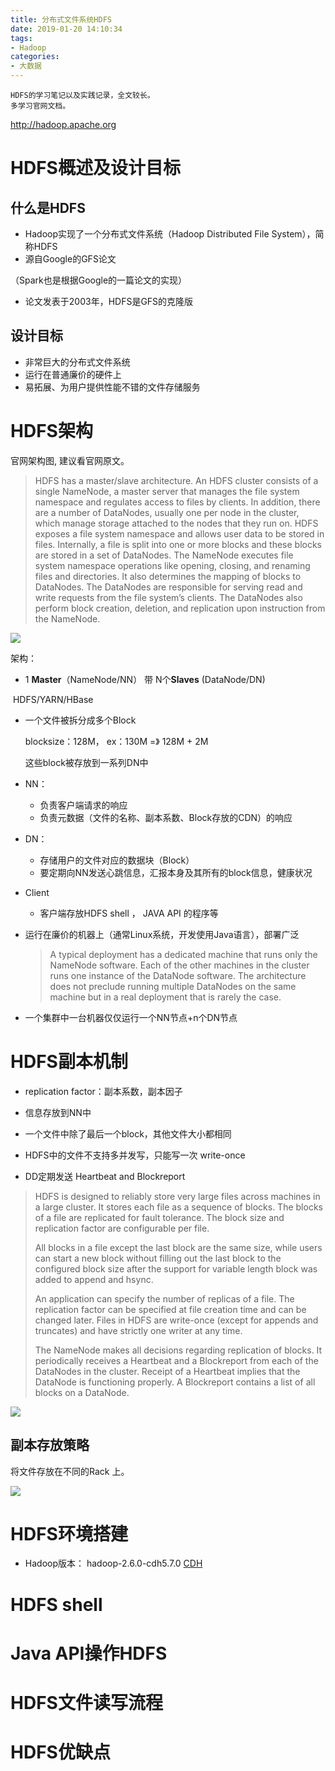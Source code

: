 ```yaml
---
title: 分布式文件系统HDFS
date: 2019-01-20 14:10:34
tags:
- Hadoop
categories:
- 大数据
---
```


```
HDFS的学习笔记以及实践记录，全文较长。
多学习官网文档。
```

http://hadoop.apache.org

<!--more-->

# HDFS概述及设计目标

## 什么是HDFS

* Hadoop实现了一个分布式文件系统（Hadoop Distributed File System），简称HDFS
* 源自Google的GFS论文

（Spark也是根据Google的一篇论文的实现）

* 论文发表于2003年，HDFS是GFS的克隆版

## 设计目标

* 非常巨大的分布式文件系统
* 运行在普通廉价的硬件上
* 易拓展、为用户提供性能不错的文件存储服务



# HDFS架构

官网架构图, 建议看官网原文。

> HDFS has a master/slave architecture. An HDFS cluster consists of a single NameNode, a master server that manages the file system namespace and regulates access to files by clients. In addition, there are a number of DataNodes, usually one per node in the cluster, which manage storage attached to the nodes that they run on. HDFS exposes a file system namespace and allows user data to be stored in files. Internally, a file is split into one or more blocks and these blocks are stored in a set of DataNodes. The NameNode executes file system namespace operations like opening, closing, and renaming files and directories. It also determines the mapping of blocks to DataNodes. The DataNodes are responsible for serving read and write requests from the file system’s clients. The DataNodes also perform block creation, deletion, and replication upon instruction from the NameNode.

![](http://ww1.sinaimg.cn/large/9d82e933ly1fzd275cin3j20oa0gsjs7.jpg)

架构：

* 1 **Master**（NameNode/NN） 带 N个**Slaves** (DataNode/DN)

​	HDFS/YARN/HBase

* 一个文件被拆分成多个Block

  blocksize：128M， ex：130M =》 128M + 2M

  这些block被存放到一系列DN中

* NN：

  * 负责客户端请求的响应
  * 负责元数据（文件的名称、副本系数、Block存放的CDN）的响应

* DN：

  * 存储用户的文件对应的数据块（Block）
  * 要定期向NN发送心跳信息，汇报本身及其所有的block信息，健康状况

* Client

  * 客户端存放HDFS shell ， JAVA API 的程序等

* 运行在廉价的机器上（通常Linux系统，开发使用Java语言），部署广泛

  > A typical deployment has a dedicated machine that runs only the NameNode software. Each of the other machines in the cluster runs one instance of the DataNode software. The architecture does not preclude running multiple DataNodes on the same machine but in a real deployment that is rarely the case.

* 一个集群中一台机器仅仅运行一个NN节点+n个DN节点

# HDFS副本机制

* replication factor：副本系数，副本因子

* 信息存放到NN中

* 一个文件中除了最后一个block，其他文件大小都相同
* HDFS中的文件不支持多并发写，只能写一次 write-once
* DD定期发送  Heartbeat and Blockreport

> HDFS is designed to reliably store very large files across machines in a large cluster. It stores each file as a sequence of blocks. The blocks of a file are replicated for fault tolerance. The block size and replication factor are configurable per file.
>
> All blocks in a file except the last block are the same size, while users can start a new block without filling out the last block to the configured block size after the support for variable length block was added to append and hsync.
>
> An application can specify the number of replicas of a file. The replication factor can be specified at file creation time and can be changed later. Files in HDFS are write-once (except for appends and truncates) and have strictly one writer at any time.
>
> The NameNode makes all decisions regarding replication of blocks. It periodically receives a Heartbeat and a Blockreport from each of the DataNodes in the cluster. Receipt of a Heartbeat implies that the DataNode is functioning properly. A Blockreport contains a list of all blocks on a DataNode.

![](http://ww1.sinaimg.cn/large/9d82e933ly1fzd2xhhjmxj20oa0ewaal.jpg)

## 副本存放策略

将文件存放在不同的Rack 上。

![](http://ww1.sinaimg.cn/large/9d82e933ly1fzd35g6o75j20dc0a3acc.jpg)

# HDFS环境搭建

* Hadoop版本： hadoop-2.6.0-cdh5.7.0  [CDH](https://archive.cloudera.com/cdh5/cdh/5/)

  

# HDFS shell
# Java API操作HDFS
# HDFS文件读写流程
# HDFS优缺点